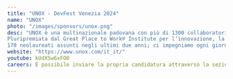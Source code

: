```yaml
---
title: "UNOX - DevFest Venezia 2024"
name: "UNOX"
photo: "/images/sponsors/unox.png"
desc: "UNOX è una multinazionale padovana con più di 1300 collaboratori, leader nella progettazione e produzione di forni tecnologicamente avanzati, servizi ed esperienze per tutti gli operatori della ristorazione professionale.
Pluripremiata dal Great Place to Work® Institute per l’innovazione, la parità di genere e il clima Millenial-friendly.
170 neolaureati assunti negli ultimi due anni; ci impegniamo ogni giorno per creare professionalità eccellenti e costruire un ponte tra università e azienda."
website: "https://www.unox.com/it_it/"
youtube: kUdXSw6xFO0
careers: È possibile inviare la propria candidatura attraverso la sezione “Lavora con Noi” del nostro sito <a href="www.unox.com">www.unox.com</a> oppure attraverso l'email <a href="mailto:recruitment@unox.com">recruitment@unox.com</a>
---
```

